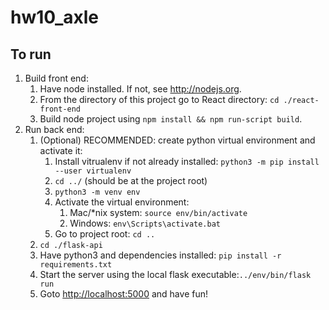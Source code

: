 # hw10_axle

## To run

1. Build front end:
   1. Have node installed. If not, see <http://nodejs.org>.
   2. From the directory of this project go to React directory: `cd ./react-front-end`
   3. Build node project using `npm install && npm run-script build`.
1. Run back end:
   1. (Optional) RECOMMENDED: create python virtual environment and activate it:
      1. Install vitrualenv if not already installed: `python3 -m pip install --user virtualenv`
      1. `cd ../` (should be at the project root)
      1. `python3 -m venv env`
      1. Activate the virtual environment:
         1. Mac/*nix system: `source env/bin/activate`
         1. Windows: `env\Scripts\activate.bat`
      1. Go to project root: `cd ..`
   1. `cd ./flask-api`
   1. Have python3 and dependencies installed: `pip install -r requirements.txt`
   1. Start the server using the local flask executable:`../env/bin/flask run`
   1. Goto <http://localhost:5000> and have fun!

